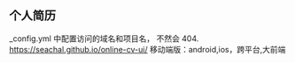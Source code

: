 ## 个人简历
_config.yml 中配置访问的域名和项目名， 不然会 404.
https://seachal.github.io/online-cv-ui/
移动端版：android,ios，跨平台,大前端
